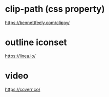 # clip-path (css property)

https://bennettfeely.com/clippy/

# outline iconset

https://linea.io/

# video

https://coverr.co/
